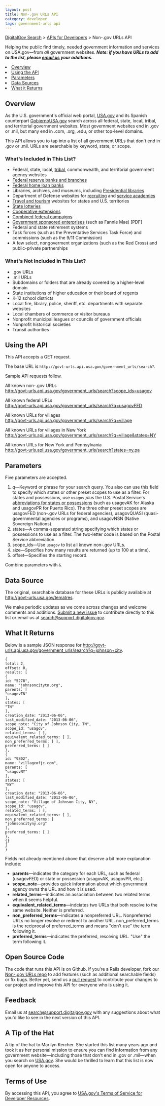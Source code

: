 ```yaml
---
layout: post
title: Non-.gov URLs API
category: developer
tags: government-urls api
---
```


[DigitalGov Search](/index.html) > [APIs for Developers](/developer/index.html) > Non-.gov URLs API

Helping the public find timely, needed government information and services on USA.gov&mdash;from *all* government websites. ***Note: if you have URLs to add to the list, please [email us](mailto:search@support.digitalgov.gov) your additions.***

  <li class="overview current"><a href="#overview">Overview</a>
  <li class="api"><a href="#using-the-api">Using the API</a>
  <li class="parameters"><a href="#parameters">Parameters</a>
  <li class="sources"><a href="#data-sources">Data Sources</a>
  <li class="returns"><a href="#what-it-returns">What it Returns</a>

<a name="overview"></a>

## Overview

As the U.S. government's official web portal, [USA.gov](https://www.usa.gov/) and its Spanish counterpart [GobiernoUSA.gov](https://gobierno.usa.gov/) search across all federal, state, local, tribal, and territorial government websites. Most government websites end in .gov or .mil, but many end in .com, .org, .edu, or other top-level domains.

This API allows you to tap into a list of all government URLs that don't end in .gov or .mil. URLs are searchable by keyword, state, or scope.

### What's Included in This List?

* Federal, state, local, [tribal](https://www.usa.gov/tribes), commonwealth, and territorial government agency websites
* [Federal reserve banks and branches](http://www.federalreserve.gov/otherfrb.htm)
* [Federal home loan banks](http://www.fhlbanks.com)
* Libraries, archives, and museums, including [Presidential libraries](http://www.archives.gov/presidential-libraries/)
* Department of Defense websites for [recruiting](http://www.defense.gov/Sites/DOD-Websites?category=Recruiting) and [service academies](http://www.defense.gov/Sites/DOD-Websites?category=Academy)
* [Travel and tourism](https://www.usa.gov/recreation-and-travel) websites for states and U.S. territories
* [State lotteries](https://www.usa.gov/state-lotteries)
* [Cooperative extensions](http://nifa.usda.gov/partners-and-extension-map)
* [Combined federal campaigns](http://www.opm.gov/combined-federal-campaign/find-local-campaigns/locator/)
* [Government sponsored enterprises](https://www.fas.org/sgp/crs/misc/RS21663.pdf) (such as Fannie Mae) [PDF]
* Federal and state retirement systems
* Task forces (such as the Preventative Services Task Force) and commissions (such as the 9/11 Commission)
* A few select, nongoverment organizations (such as the Red Cross) and public-private partnerships

### What's Not Included in This List?

* .gov URLs
* .mil URLs
* Subdomains or folders that are already covered by a higher-level domain
* State institutions of higher education or their board of regents
* K-12 school districts
* Local fire, library, police, sheriff, etc. departments with separate websites
* Local chambers of commerce or visitor bureaus
* Nonprofit municipal leagues or councils of government officials
* Nonprofit historical societies
* Transit authorities

<a name="using-the-api"></a>

## Using the API

This API accepts a GET request.

The base URL is `http://govt-urls.api.usa.gov/government_urls/search?`.

Sample API requests follow.

All known non-.gov URLs  
<http://govt-urls.api.usa.gov/government_urls/search?scope_ids=usagov>

All known federal URLs  
<http://govt-urls.api.usa.gov/government_urls/search?q=usagovFED>

All known URLs for villages  
<http://govt-urls.api.usa.gov/government_urls/search?q=village>

All known URLs for villages in New York  
<http://govt-urls.api.usa.gov/government_urls/search?q=village&states=NY>

All known URLs for New York and Pennsylvania  
<http://govt-urls.api.usa.gov/government_urls/search?states=ny,pa>

<a name="parameters"></a>

## Parameters

Five parameters are accepted.

1. q&mdash;Keyword or phrase for your search query. You also can use this field to specify which states or other preset scopes to use as a filter. For states and possessions, use `usagov` *plus* the U.S. Postal Service's [abbreviations for states or possessions](http://pe.usps.gov/text/pub28/28apb.htm) (such as usagovAK for Alaska and usagovPR for Puerto Rico). The three other preset scopes are usagovFED (non-.gov URLs for federal agencies), usagovQUASI (quasi-governmental agencies or programs), and usagovNSN (Native Sovereign Nations).
1. states&mdash;A comma-separated string specifying which states or possessions to use as a filter. The two-letter code is based on the Postal Service abbreviation.
1. scope_ids&mdash;Use `usagov` to list all known non-.gov URLs.
1. size&mdash;Specifies how many results are returned (up to 100 at a time).
1. offset&mdash;Specifies the starting record.

Combine parameters with `&`.

<a name="data-sources"></a>

## Data Source

The original, searchable database for these URLs is publicly available at <http://govt-urls.usa.gov/tematres>.

We make periodic updates as we come across changes and welcome comments and additions. [Submit a new issue](https://github.com/GSA/govt-urls/issues) to contribute directly to this list or email us at <search@support.digitalgov.gov>.

<a name="what-it-returns"></a>

## What It Returns

Below is a sample JSON response for <http://govt-urls.api.usa.gov/government_urls/search?q=johnson+city>.

    {
    total: 2,
    offset: 0,
    results: [
    {
    id: "5278",
    name: "johnsoncitytn.org",
    parents: [
    "usagovTN"
    ],
    states: [
    "TN"
    ],
    creation_date: "2013-06-06",
    last_modified_date: "2013-06-06",
    scope_note: "City of Johnson City, TN",
    scope_id: "usagov",
    related_terms: [ ],
    equivalent_related_terms: [ ],
    non_preferred_terms: [ ],
    preferred_terms: [ ]
    },
    {
    id: "9802",
    name: "villageofjc.com",
    parents: [
    "usagovNY"
    ],
    states: [
    "NY"
    ],
    creation_date: "2013-06-06",
    last_modified_date: "2013-06-06",
    scope_note: "Village of Johnson City, NY",
    scope_id: "usagov",
    related_terms: [ ],
    equivalent_related_terms: [ ],
    non_preferred_terms: [
    "johnsoncityny.org"
    ],
    preferred_terms: [ ]
    },
    {}
    ]
    }
<a name="code-samples"></a>

Fields not already mentioned above that deserve a bit more explanation include:

* **parents**&mdash;indicates the category for each URL, such as federal (usagovFED) or state or possession (usagovAK, usagovPR, etc.).
* **scope_note**&mdash;provides quick information about which government agency owns the URL and how it is used.
* **related_terms**&mdash;indicates an association between two related terms when it seems helpful.
* **equivalent_related_terms**&mdash;indciates two URLs that both resolve to the same website. Neither is preferred.
* **non_preferred_terms**&mdash;indicates a nonpreferred URL. Nonpreferred URLs no longer resolve or redirect to another URL. non_preferred_terms is the reciprocal of preferred_terms and means "don't use" the term following it.
* **preferred_terms**&mdash;indicates the preferred, resolving URL. "Use" the term following it.

## Open Source Code

The code that runs this API is on Github. If you're a Rails developer, fork our
[Non-.gov URLs repo](https://github.com/GSA/govt-urls) to add features (such
as additional searchable fields) or fix bugs. Better yet, send us a [pull request](https://github.com/GSA/govt-urls/pulls)
to contribute your changes to our project and improve this API for everyone who is using it.

## Feedback

Email us at <search@support.digitalgov.gov> with any suggestions about what you'd like to see in the next version of this API.

## A Tip of the Hat

A tip of the hat to Marilyn Kercher. She started this list many years ago and took it as her personal mission to ensure you can find information from any government website—including those that don't end in .gov or .mil—when you search on [USA.gov](https://www.usa.gov/). She would be thrilled to learn that this list is now open for anyone to access.

## Terms of Use

By accessing this API, you agree to [USA.gov's Terms of Service for Developer Resources](https://www.usa.gov/About/developer-resources/terms-of-service.shtml).
